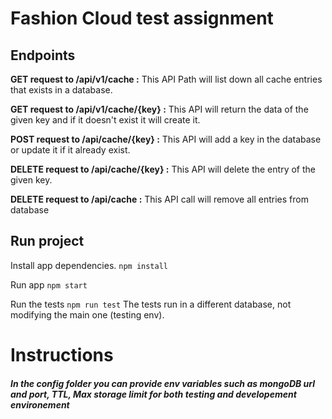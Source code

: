# Fashion Cloud test assignment

## Endpoints 

**GET request to /api/v1/cache :**
This API Path will list down all cache entries that exists in a database.

**GET request to /api/v1/cache/{key} :**
This API will return the data of the given key and if it doesn't exist it will create it.

**POST request to /api/cache/{key} :**
This API will add a key in the database or update it if it already exist.

**DELETE request to /api/cache/{key} :**
This API will delete the entry of the given key.

**DELETE request to /api/cache :**
This API call will remove all entries from database

## Run project
Install app dependencies.
`npm install`

Run app
`npm start`

Run the tests
`npm run test`
The tests run in a different database, not modifying the main one (testing env).


# Instructions

##### In the config folder you can provide env variables such as mongoDB url and port, TTL, Max storage limit for both testing and developement environement




